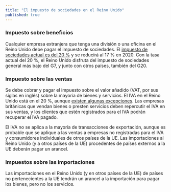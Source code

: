 ```yaml
---
title: "El impuesto de sociedades en el Reino Unido"
published: true
---
```


### Impuesto sobre beneficios

Cualquier empresa extranjera que tenga una división o una oficina en el Reino Unido debe pagar el impuesto de sociedades. El [impuesto de sociedades actual es del 20 %](https://www.gov.uk/corporation-tax-rates/rates) y se reducirá al 17 % en 2020. Con la tasa actual del 20 %, el Reino Unido disfruta del impuesto de sociedades general más bajo del G7, y junto con otros países, también del G20. 

### Impuesto sobre las ventas

Se debe cobrar y pagar el impuesto sobre el valor añadido (VAT, por sus siglas en inglés) sobre la mayoría de bienes y servicios. El IVA en el Reino Unido está en el 20 %, aunque [existen algunas excepciones](https://www.gov.uk/guidance/rates-of-vat-on-different-goods-and-services). Las empresas británicas que vendan bienes o presten servicios deben repercutir el IVA en sus ventas, y los clientes que estén registrados para el IVA podrán recuperar el IVA pagado.  

El IVA no se aplica a la mayoría de transacciones de exportación, aunque es probable que se aplique a las ventas a empresas no registradas para el IVA y consumidores individuales de otros países de la UE. Las importaciones al Reino Unido (y a otros países de la UE) procedentes de países externos a la UE deberán pagar un arancel. 

### Impuestos sobre las importaciones

Las importaciones en el Reino Unido (y en otros países de la UE) de países no pertenecientes a la UE tendrán un arancel a la importación para pagar los bienes, pero no los servicios.
